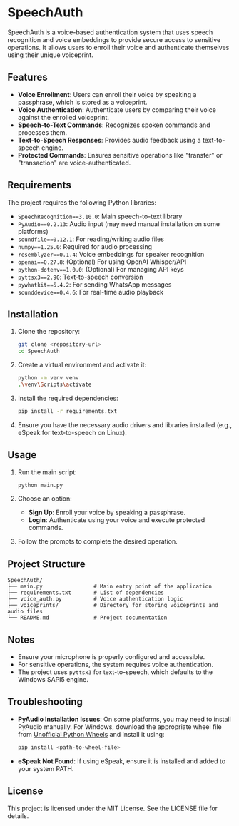 # SpeechAuth

SpeechAuth is a voice-based authentication system that uses speech recognition and voice embeddings to provide secure access to sensitive operations. It allows users to enroll their voice and authenticate themselves using their unique voiceprint.

## Features

- **Voice Enrollment**: Users can enroll their voice by speaking a passphrase, which is stored as a voiceprint.
- **Voice Authentication**: Authenticate users by comparing their voice against the enrolled voiceprint.
- **Speech-to-Text Commands**: Recognizes spoken commands and processes them.
- **Text-to-Speech Responses**: Provides audio feedback using a text-to-speech engine.
- **Protected Commands**: Ensures sensitive operations like "transfer" or "transaction" are voice-authenticated.

## Requirements

The project requires the following Python libraries:

- `SpeechRecognition==3.10.0`: Main speech-to-text library
- `PyAudio==0.2.13`: Audio input (may need manual installation on some platforms)
- `soundfile==0.12.1`: For reading/writing audio files
- `numpy==1.25.0`: Required for audio processing
- `resemblyzer==0.1.4`: Voice embeddings for speaker recognition
- `openai==0.27.8`: (Optional) For using OpenAI Whisper/API
- `python-dotenv==1.0.0`: (Optional) For managing API keys
- `pyttsx3==2.90`: Text-to-speech conversion
- `pywhatkit==5.4.2`: For sending WhatsApp messages
- `sounddevice==0.4.6`: For real-time audio playback

## Installation

1. Clone the repository:
   ```bash
   git clone <repository-url>
   cd SpeechAuth
   ```

2. Create a virtual environment and activate it:
   ```bash
   python -m venv venv
   .\venv\Scripts\activate
   ```

3. Install the required dependencies:
   ```bash
   pip install -r requirements.txt
   ```

4. Ensure you have the necessary audio drivers and libraries installed (e.g., eSpeak for text-to-speech on Linux).

## Usage

1. Run the main script:
   ```bash
   python main.py
   ```

2. Choose an option:
   - **Sign Up**: Enroll your voice by speaking a passphrase.
   - **Login**: Authenticate using your voice and execute protected commands.

3. Follow the prompts to complete the desired operation.

## Project Structure

```
SpeechAuth/
├── main.py                # Main entry point of the application
├── requirements.txt       # List of dependencies
├── voice_auth.py          # Voice authentication logic
├── voiceprints/           # Directory for storing voiceprints and audio files
└── README.md              # Project documentation
```

## Notes

- Ensure your microphone is properly configured and accessible.
- For sensitive operations, the system requires voice authentication.
- The project uses `pyttsx3` for text-to-speech, which defaults to the Windows SAPI5 engine.

## Troubleshooting

- **PyAudio Installation Issues**: On some platforms, you may need to install PyAudio manually. For Windows, download the appropriate wheel file from [Unofficial Python Wheels](https://www.lfd.uci.edu/~gohlke/pythonlibs/) and install it using:
  ```bash
  pip install <path-to-wheel-file>
  ```

- **eSpeak Not Found**: If using eSpeak, ensure it is installed and added to your system PATH.

## License

This project is licensed under the MIT License. See the LICENSE file for details.
